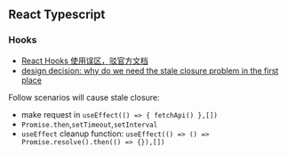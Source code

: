 ## React Typescript

### Hooks

- [React Hooks 使用误区，驳官方文档](https://github.com/brickspert/blog/issues/45)
- [design decision: why do we need the stale closure problem in the first place](https://github.com/facebook/react/issues/16956)

Follow scenarios will cause stale closure:

- make request in `useEffect(() => { fetchApi() },[])`
- `Promise.then`,`setTimeout`,`setInterval`
- `useEffect` cleanup function: `useEffect(() => () => Promise.resolve().then(() => {}),[])`
